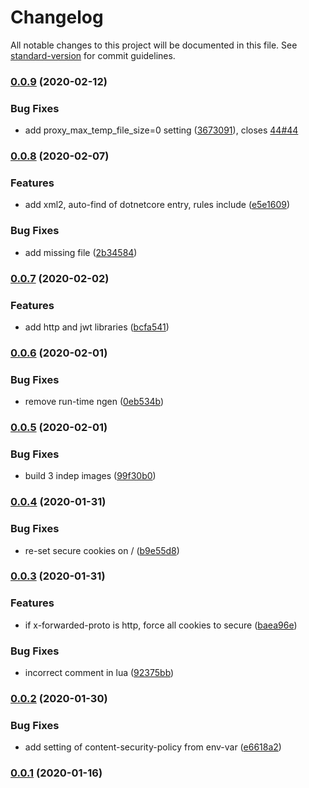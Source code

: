 # Changelog

All notable changes to this project will be documented in this file. See [standard-version](https://github.com/conventional-changelog/standard-version) for commit guidelines.

### [0.0.9](https://git.agilicus.com/open-source/dotnet/compare/v0.0.8...v0.0.9) (2020-02-12)


### Bug Fixes

* add proxy_max_temp_file_size=0 setting ([3673091](https://git.agilicus.com/open-source/dotnet/commit/36730912f6f3af6cc9d4f664492424bd9fb2f23b)), closes [44#44](https://git.agilicus.com/open-source/44/issues/44)

### [0.0.8](https://git.agilicus.com/open-source/dotnet/compare/v0.0.7...v0.0.8) (2020-02-07)


### Features

* add xml2, auto-find of dotnetcore entry, rules include ([e5e1609](https://git.agilicus.com/open-source/dotnet/commit/e5e16098cdbe6493841b6092e9f170778b31ab16))


### Bug Fixes

* add missing file ([2b34584](https://git.agilicus.com/open-source/dotnet/commit/2b34584479c7e8a8da6072be44b454978101a49f))

### [0.0.7](https://git.agilicus.com/open-source/dotnet/compare/v0.0.6...v0.0.7) (2020-02-02)


### Features

* add http and jwt libraries ([bcfa541](https://git.agilicus.com/open-source/dotnet/commit/bcfa541cffd1b39589af7b6fb96d8e0c61290199))

### [0.0.6](https://git.agilicus.com/open-source/dotnet/compare/v0.0.5...v0.0.6) (2020-02-01)


### Bug Fixes

* remove run-time ngen ([0eb534b](https://git.agilicus.com/open-source/dotnet/commit/0eb534b4fcf369605ce8d612fe924bb7d68f793b))

### [0.0.5](https://git.agilicus.com/open-source/dotnet/compare/v0.0.4...v0.0.5) (2020-02-01)


### Bug Fixes

* build 3 indep images ([99f30b0](https://git.agilicus.com/open-source/dotnet/commit/99f30b0b1c37cea9af86f95c4ca7e0472be5f0ff))

### [0.0.4](https://git.agilicus.com/open-source/dotnet/compare/v0.0.3...v0.0.4) (2020-01-31)


### Bug Fixes

* re-set secure cookies on / ([b9e55d8](https://git.agilicus.com/open-source/dotnet/commit/b9e55d84cbdac4fe3dab7b71aec19bc53430dfbd))

### [0.0.3](https://git.agilicus.com/open-source/dotnet/compare/v0.0.2...v0.0.3) (2020-01-31)


### Features

* if x-forwarded-proto is http, force all cookies to secure ([baea96e](https://git.agilicus.com/open-source/dotnet/commit/baea96ecb54621f0631cb0e34469a073d08d3cd8))


### Bug Fixes

* incorrect comment in lua ([92375bb](https://git.agilicus.com/open-source/dotnet/commit/92375bba25cea266dd6a6f65600fbc55e31fda1f))

### [0.0.2](https://git.agilicus.com/open-source/dotnet/compare/v0.0.1...v0.0.2) (2020-01-30)


### Bug Fixes

* add setting of content-security-policy from env-var ([e6618a2](https://git.agilicus.com/open-source/dotnet/commit/e6618a2c9df32b61bed192938694debe7ac53173))

### [0.0.1](https://git.agilicus.com/open-source/dotnet/compare/v0.0.0...v0.0.1) (2020-01-16)
